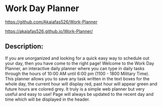 # Work Day Planner

https://github.com/Akaiafas526/Work-Planner

https://akaiafas526.github.io/Work-Planner/

## Description:

If you are unorganized and looking for a quick easy way to schedule out your day, then you have come to the right page! Welcome to the Work Day Planner, an interactive daily planner where you can type in daily tasks through the hours of 10:00 AM until 6:00 pm (1100 - 1800 Military Time). This planner allows you to save any task written in the text boxes for the whole day, the current hour will display red, past hour will appear green and future hours are colored grey. It truly is a simple web planner but very useful and easy to use! Page will always be updated to the recent day and time which will be displayed in the header.


